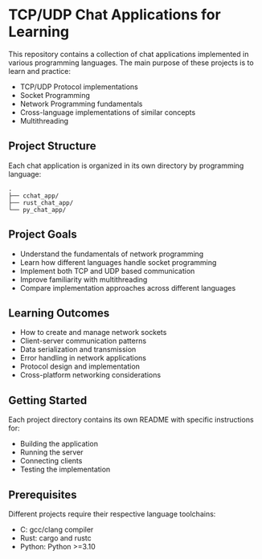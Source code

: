 # TCP/UDP Chat Applications for Learning

This repository contains a collection of chat applications implemented in various programming languages. The main purpose of these projects is to learn and practice:

- TCP/UDP Protocol implementations
- Socket Programming
- Network Programming fundamentals
- Cross-language implementations of similar concepts
- Multithreading

## Project Structure

Each chat application is organized in its own directory by programming language:

```
.
├── cchat_app/
├── rust_chat_app/
└── py_chat_app/
```

## Project Goals

- Understand the fundamentals of network programming
- Learn how different languages handle socket programming
- Implement both TCP and UDP based communication
- Improve familiarity with multithreading
- Compare implementation approaches across different languages

## Learning Outcomes

- How to create and manage network sockets
- Client-server communication patterns
- Data serialization and transmission
- Error handling in network applications
- Protocol design and implementation
- Cross-platform networking considerations

## Getting Started

Each project directory contains its own README with specific instructions for:
- Building the application
- Running the server
- Connecting clients
- Testing the implementation

## Prerequisites

Different projects require their respective language toolchains:
- C: gcc/clang compiler
- Rust: cargo and rustc
- Python: Python >=3.10
